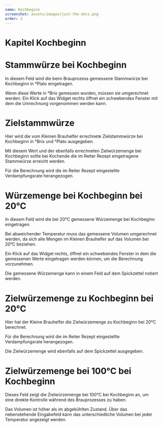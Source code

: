 ```yaml
---
name: Kochbeginn
screenshot: assets/images/just-the-docs.png
order: 2
---
```


# Kapitel Kochbeginn

# Stammwürze bei Kochbeginn

In diesem Feld wird die beim Brauprozess gemessene Stammwürze bei
Kochbeginn in °Plato eingetragen.

Wenn diese Werte in °Brix gemessen wurden, müssen sie umgerechnet
werden. Ein Klick auf das Widget rechts öffnet ein schwebendes Fenster
mit dem die Umrechnung vorgenommen werden kann.

# Zielstammwürze

Hier wird die vom Kleinen Brauhelfer errechnete Zielstammwürze bei
Kochbeginn in °Brix und °Plato ausgegeben.

Mit diesem Wert und der ebenfalls errechneten Zielwürzemenge bei
Kochbeginn sollte bei Kochende die im Reiter Rezept eingetragene
Stammwürze erreicht werden.

Für die Berechnung wird die im Reiter Rezept eingestellte
Verdampfungsrate herangezogen.

# Würzemenge bei Kochbeginn bei 20°C

In diesem Feld wird die bei 20°C gemessene Würzemenge bei Kochbeginn
eingetragen.

Bei abweichender Temperatur muss das gemessene Volumen umgerechnet
werden, da sich alle Mengen im Kleinen Brauhelfer auf das Volumen bei
20°C beziehen.

Ein Klick auf das Widget rechts, öffnet ein schwebendes Fenster in dem
die gemessenen Werte eingetragen werden können, um die Berechnung
vorzunehmen.

Die gemessene Würzemenge kann in einem Feld auf dem Spickzettel notiert
werden.

# Zielwürzemenge zu Kochbeginn bei 20°C

Hier hat der Kleine Brauhelfer die Zielwürzemenge zu Kochbeginn bei 20°C
berechnet.

Für die Berechnung wird die im Reiter Rezept eingestellte
Verdampfungsrate herangezogen.

Die Zielwürzemenge wird ebenfalls auf dem Spickzettel ausgegeben.

# Zielwürzemenge bei 100°C bei Kochbeginn

Dieses Feld zeigt die Zielwürzemenge bei 100°C bei Kochbeginn an, um
eine direkte Kontrolle während des Brauprozesses zu haben.

Das Volumen ist höher als im abgekühlten Zustand. Über das nebenstehende
Eingabefeld kann das unterschiedliche Volumen bei jeder Temperatur
angezeigt werden.

